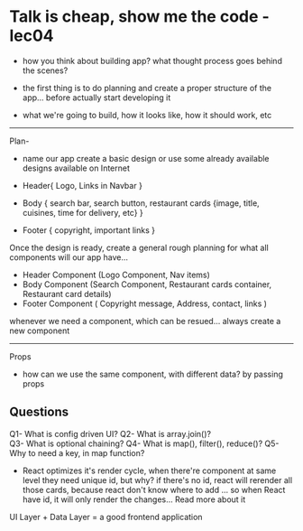 # Talk is cheap, show me the code - lec04

- how you think about building app? what thought process goes behind the scenes?

- the first thing is to do planning and create a proper structure of the app... before actually start developing it

- what we're going to build, how it looks like, how it should work, etc

----
Plan- 
- name our app
create a basic design or use some already available designs available on Internet

- Header{
    Logo, Links in Navbar
}
- Body {
search bar, 
search button,
restaurant cards {image, title, cuisines, time for delivery, etc}
}
- Footer {
    copyright, important links
}

Once the design is ready, create a general rough planning for what all components will our app have...
- Header Component (Logo Component, Nav items)
- Body Component (Search Component, Restaurant cards container, Restaurant card details)
- Footer Component (
    Copyright message,
    Address, contact, links
)


whenever we need a component, which can be resued... always create a new component


------------------
Props
- how can we use the same component, with different data? by passing props



## Questions
Q1- What is config driven UI?
Q2- What is array.join()?\
Q3- What is optional chaining?
Q4- What is map(), filter(), reduce()?
Q5- Why to need a key, in map function?
- React optimizes it's render cycle,  when there're component at same level they need unique id, but why? if there's no id, react will rerender all those cards,  because react don't know where to add ...  so when React have id, it will only render the changes... Read more about it



UI Layer + Data Layer = a good frontend application
